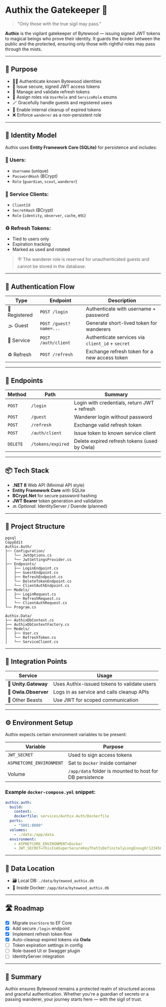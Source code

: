 # Authix the Gatekeeper 🐉

> "Only those with the true sigil may pass."

**Authix** is the vigilant gatekeeper of Bytewood — issuing signed JWT tokens to magical beings who prove their identity. It guards the border between the public and the protected, ensuring only those with rightful roles may pass through the mists.

---

## 🔧 Purpose

- 🧙‍♀️ Authenticate known Bytewood identities
- 🔐 Issue secure, signed JWT access tokens
- 🔄 Manage and validate refresh tokens
- 🧠 Assign roles via `UserRole` and `ServiceRole` enums
- 🪄 Gracefully handle guests and registered users
- 🧼 Enable internal cleanup of expired tokens
- ❌ Enforce `wanderer` as a non-persistent role

---

## 🧠 Identity Model

Authix uses **Entity Framework Core (SQLite)** for persistence and includes:

### 🧍 Users:

- `Username` (unique)
- `PasswordHash` (BCrypt)
- `Role` (`guardian`, `scout`, `wanderer`)

### 🔐 Service Clients:

- `ClientId`
- `SecretHash` (BCrypt)
- `Role` (`identity`, `observer`, `cache`, etc)

### ♻️ Refresh Tokens:

- Tied to users only
- Expiration tracking
- Marked as used and rotated

> 🪧 The wanderer role is reserved for unauthenticated guests and cannot be stored in the database.

---

## 🔑 Authentication Flow

| Type | Endpoint | Description |
| --- | --- | --- |
| 🧙 Registered | `POST /login` | Authenticate with username + password |
| 🌫️ Guest | `POST /guest?name=...` | Generate short-lived token for wanderers |
| 🤖 Service | `POST /auth/client` | Authenticate services via `client_id` + `secret` |
| ♻️ Refresh | `POST /refresh` | Exchange refresh token for a new access token |

---

## 🔐 Endpoints

| Method | Path | Summary |
| --- | --- | --- |
| `POST` | `/login` | Login with credentials, return JWT + refresh |
| `POST` | `/guest` | Wanderer login without password |
| `POST` | `/refresh` | Exchange valid refresh token |
| `POST` | `/auth/client` | Issue token to known service client |
| `DELETE` | `/tokens/expired` | Delete expired refresh tokens (used by Owla) |

---

## 📦 Tech Stack

- **.NET 8** Web API (Minimal API style)
- **Entity Framework Core** with SQLite
- **BCrypt.Net** for secure password hashing
- **JWT Bearer** token generation and validation
- 🔜 *Optional*: IdentityServer / Duende (planned)

---

## 📁 Project Structure

```
pgsql
CopyEdit
Authix.Auth/
├── Configuration/
│   └── JwtOptions.cs
│   └── JwtSettingsProvider.cs
├── Endpoints/
│   ├── LoginEndpoint.cs
│   ├── GuestEndpoint.cs
│   ├── RefreshEndpoint.cs
│   └── DeleteTokenEndpoint.cs
│   └── ClientAuthEndpoint.cs
├── Models/
│   ├── LoginRequest.cs
│   └── RefreshRequest.cs
│   └── ClientAuthRequest.cs
└── Program.cs

Authix.Data/
├── AuthixDbContext.cs
├── AuthixDbContextFactory.cs
├── Models/
│   ├── User.cs
│   └── RefreshToken.cs
│   └── ServiceClient.cs

```

---

## 🧩 Integration Points

| Service | Usage |
| --- | --- |
| 🦄 **Unity.Gateway** | Uses Authix-issued tokens to validate users |
| 🦉 **Owla.Observer** | Logs in as service and calls cleanup APIs |
| 🔮 Other Beasts | Use JWT for scoped communication |

---

## ⚙️ Environment Setup

Authix expects certain environment variables to be present:

| Variable | Purpose |
| --- | --- |
| `JWT_SECRET` | Used to sign access tokens |
| `ASPNETCORE_ENVIRONMENT` | Set to `Docker` inside container |
| Volume | `/app/data` folder is mounted to host for DB persistence |

### Example `docker-compose.yml` snippet:

```yaml
authix.auth:
  build:
    context: .
    dockerfile: services/Authix.Auth/Dockerfile
  ports:
    - "5001:8080"
  volumes:
    - ./data:/app/data
  environment:
    - ASPNETCORE_ENVIRONMENT=Docker
    - JWT_SECRET=ThisIsASuperSecureKeyThatIsDefinitelyLongEnough!123456

```

---

## 📂 Data Location

- 🗃 Local DB: `./data/bytewood_authix.db`
- 🐳 Inside Docker: `/app/data/bytewood_authix.db`

---

## 🛣 Roadmap

- [x]  Migrate `UserStore` to EF Core
- [x]  Add secure `/login` endpoint
- [x]  Implement refresh token flow
- [x]  Auto-cleanup expired tokens via **Owla**
- [ ]  Token expiration settings in config
- [ ]  Role-based UI or Swagger plugin
- [ ]  IdentityServer integration

---

## 🧙 Summary

Authix ensures Bytewood remains a protected realm of structured access and graceful authentication. Whether you're a guardian of secrets or a passing wanderer, your journey starts here — with the sigil of trust.